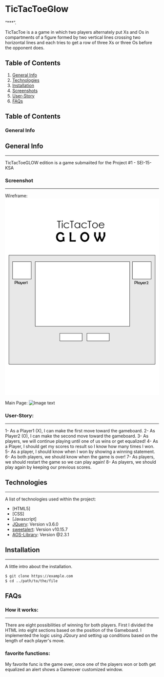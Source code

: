 # TicTacToeGlow

“***”.

TicTacToe is a a game in which two players alternately put Xs and Os in compartments of a figure formed by two vertical lines crossing two horizontal lines and each tries to get a row of three Xs or three Os before the opponent does.

## Table of Contents
1. [General Info](#general-info)
2. [Technologies](#technologies)
3. [Installation](#installation)
4. [Screenshots](#Screenshots)
5. [User-Story](#User-Story)
6. [FAQs](#faqs)

## Table of Contents
<a name="general-info"></a>
### General Info

## General Info
***

TicTacToeGLOW edition is a game submaiited for the Project #1 - SEI-15-KSA


### Screenshot
***
Wireframe:
![Image text](/Imgs/TicTacToeGLOW_Protoype.png)

Main Page:
![Image text](/Imgs/mainpage)

### User-Story: 

***

1- As a Player1 (X), I can make the first move toward the gameboard.
2- As Player2 (O), I can make the second move toward the gameboard.
3- As players, we will continue playing until one of us wins or get equalized!
4- As a Player, I should get my scores to result so I know how many times I won.
5- As a player, I should know when I won by showing a winning statement. 
6- As both players, we should know when the game is over!
7- As players, we should restart the game so we can play again!
8- As players, we should play again by keeping our previous scores. 


## Technologies
***
A list of technologies used within the project:
* [HTML5]
* [CSS]
* [Javascript]
* [JQuery](https://jquery.com/): Version v3.6.0
* [sweetalert](https://sweetalert2.github.io/): Version v10.15.7
* [AOS-Library](https://michalsnik.github.io/aos/): Version @2.3.1

## Installation
***
A little intro about the installation. 
```
$ git clone https://example.com
$ cd ../path/to/the/file
```

## FAQs

### How it works:

***

There are eight possibilities of winning for both players. First I divided the HTML into eight sections based on the position of the Gameboard. I implemented the logic using JQoury and setting up conditions based on the length of each player's move. 

### favorite functions:

My favorite func is the game over, once one of the players won or both get equalized an alert shows a Gameover customized window.




